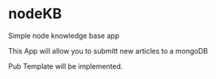 # nodeKB
Simple node knowledge base app

This App will allow you to submitt new articles to a mongoDB

Pub Template will be implemented.

